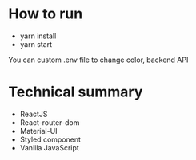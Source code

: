 # How to run

- yarn install
- yarn start

You can custom .env file to change color, backend API

# Technical summary

- ReactJS
- React-router-dom
- Material-UI
- Styled component
- Vanilla JavaScript
